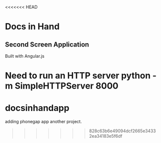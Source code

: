 <<<<<<< HEAD
# Docs in Hand

## Second Screen Application

Built with Angular.js

Need to run an HTTP server
python -m SimpleHTTPServer 8000
=======
docsinhandapp
=============

adding phonegap app another project.
>>>>>>> 828c63b6e49094dcf2665e34332ea34183e5f6df
